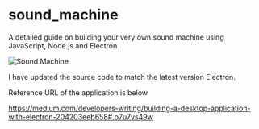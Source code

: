 # sound_machine
A detailed guide on building your very own sound machine using JavaScript, Node.js and Electron

![Sound Machine](https://rawgithub.com/bojzi/sound-machine/master/sketch/sound-machine.png)

I have updated the source code to match the latest version Electron.

Reference URL of the application is below

https://medium.com/developers-writing/building-a-desktop-application-with-electron-204203eeb658#.o7u7vs49w
